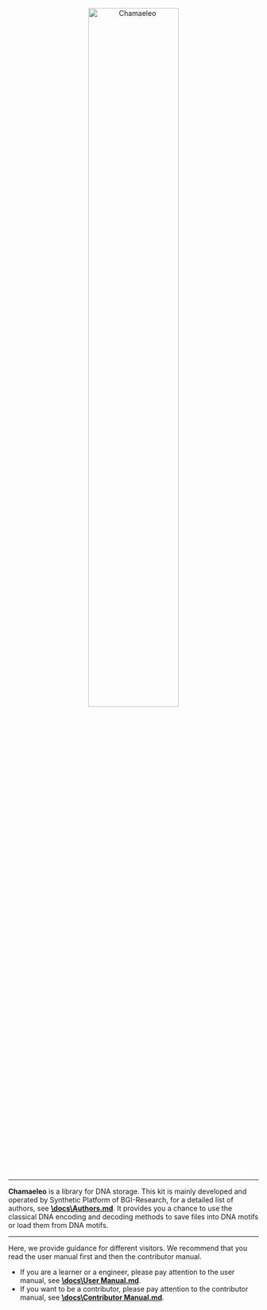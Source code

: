 <p align="center">
<img src="https://github.com/ntpz870817/Chamaeleo/blob/master/logo.png" alt="Chamaeleo" title="Chamaeleo" width="60%"/>
</p>

---

**Chamaeleo** is a library for DNA storage.
This kit is mainly developed and operated by Synthetic Platform of BGI-Research, for a detailed list of authors, see [**\docs\Authors.md**](https://github.com/ntpz870817/Chamaeleo/blob/master/docs/Authors.md).
It provides you a chance to use the classical DNA encoding and decoding methods to save files into DNA motifs or load them from DNA motifs.

---

Here, we provide guidance for different visitors.
We recommend that you read the user manual first and then the contributor manual.

- If you are a learner or a engineer, please pay attention to the user manual, see [**\docs\User Manual.md**](https://github.com/ntpz870817/Chamaeleo/blob/master/docs/User%20Manual.md).
- If you want to be a contributor, please pay attention to the contributor manual, see [**\docs\Contributor Manual.md**](https://github.com/ntpz870817/Chamaeleo/blob/master/docs/Contributor%20Manual.md).